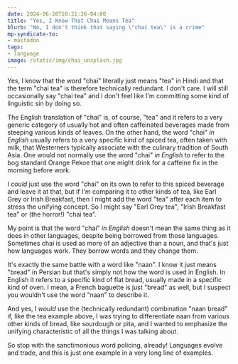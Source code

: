 ```yaml
---
date: 2024-06-28T10:21:26-04:00
title: "Yes, I Know That Chai Means Tea"
blurb: "No, I don't think that saying \"chai tea\" is a crime"
mp-syndicate-to:
- mastodon
tags:
- language
image: /static/img/chai_unsplash.jpg
---
```


Yes, I know that the word "chai" literally just means "tea" in Hindi and
that the term "chai tea" is therefore technically redundant.  I don't care.
I will still occasionally say "chai tea" and I don't feel like I'm
committing some kind of linguistic sin by doing so.

The English translation of "chai" is, of course, "tea" and it refers to a
very generic category of usually hot and often caffeinated beverages made
from steeping various kinds of leaves.  On the other hand, the word "chai"
*in English* usually refers to a very specific kind of spiced tea, often
taken with milk, that Westerners typically associate with the culinary
tradition of South Asia.  One would not normally use the word "chai" *in
English* to refer to the bog standard Orange Pekoe that one might drink for
a caffeine fix in the morning before work.

I *could* just use the word "chai" on its own to refer to this spiced
beverage and leave it at that, but if I'm comparing it to other kinds of
tea, like Earl Grey or Irish Breakfast, then I might add the word "tea"
after each item to stress the unifying concept.  So I might say "Earl Grey
tea", "Irish Breakfast tea" or (the horror!) "chai tea".

My point is that the word "chai" *in English* doesn't mean the same thing as
it does in other languages, despite being borrowed from those languages.
Sometimes chai is used as more of an adjective than a noun, and that's just
how languages work.  They borrow words and they change them.

It's exactly the same battle with a word like "naan".  I know it just means
"bread" in Persian but that's simply not how the word is used in English.
In English it refers to a specific kind of flat bread, usually made in a
specific kind of oven.  I mean, a French baguette is just "bread" as well,
but I suspect you wouldn't use the word "naan" to describe it.

And yes, I *would* use the (technically redundant) combination "naan bread"
if, like the tea example above, I was trying to differentiate naan from
various other kinds of bread, like sourdough or pita, and I wanted to
emphasize the unifying characteristic of all the things I was talking about.

So stop with the sanctimonious word policing, already!  Languages evolve and
trade, and this is just one example in a very long line of examples.
